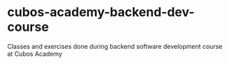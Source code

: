# cubos-academy-backend-dev-course
Classes and exercises done during backend software development course at Cubos Academy
